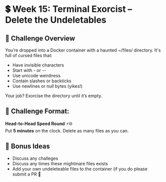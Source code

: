 # 💲 Week 15: Terminal Exorcist – Delete the Undeletables

## 🐳 Challenge Overview  
You’re dropped into a Docker container with a haunted ~/files/ directory. It's full of cursed files that:

- Have invisible characters
- Start with - or --
- Use unicode weirdness
- Contain slashes or backticks
- Use newlines or null bytes (yikes!)

Your job? Exorcise the directory until it’s empty.

## 🏁 Challenge Format:  
**Head-to-Head Speed Round** ⚡🌐  
Put **5 minutes** on the clock. Delete as many files as you can. 

## 🎯 Bonus Ideas
- Discuss any challeges
- Discuss any times these mightmare files exists
- Add your own undeleteable files to the container (if you do please submit a PR 👊 


